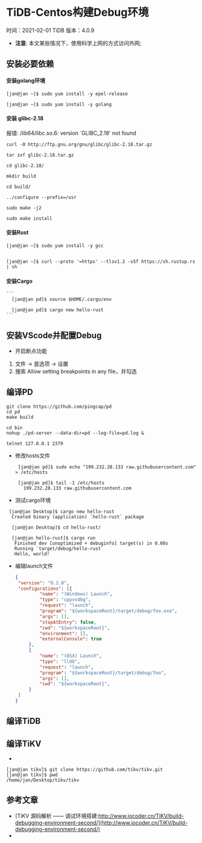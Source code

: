 # TiDB-Centos构建Debug环境
时间：2021-02-01 
TiDB 版本：4.0.9

 - **注意**: 本文某些情况下，使用科学上网的方式访问外网;

## 安装必要依赖

#### 安装golang环境
```
[jan@jan ~]$ sudo yum install -y epel-release
 
[jan@jan ~]$ sudo yum install -y golang
```

#### 安装 glibc-2.18 

报错: /lib64/libc.so.6: version `GLIBC_2.18' not found 

```
curl -O http://ftp.gnu.org/gnu/glibc/glibc-2.18.tar.gz

tar zxf glibc-2.18.tar.gz 

cd glibc-2.18/

mkdir build

cd build/

../configure --prefix=/usr

sudo make -j2

sudo make install
```

#### 安装Rust
```
[jan@jan ~]$ sudo yum install -y gcc


[jan@jan ~]$ curl --proto '=https' --tlsv1.2 -sSf https://sh.rustup.rs | sh

```


#### 安装Cargo
    ```
      [jan@jan pd]$ source $HOME/.cargo/env

      [jan@jan pd]$ cargo new hello-rust
    ```

## 安装VScode并配置Debug

 - 开启断点功能   
  1. 文件 -> 首选项 -> 设置  
  2. 搜索 Allow setting breakpoints in any file，并勾选  



## 编译PD


```
git clone https://github.com/pingcap/pd
cd pd
make build

cd bin
nohup ./pd-server --data-dir=pd --log-file=pd.log &

telnet 127.0.0.1 2379
```

 - 修改hosts文件
   ```
    [jan@jan pd]$ sudo echo "199.232.28.133 raw.githubusercontent.com" > /etc/hosts

    [jan@jan pd]$ tail -1 /etc/hosts
      199.232.28.133 raw.githubusercontent.com
   ``` 
  - 测试cargo环境
   ```
    [jan@jan Desktop]$ cargo new hello-rust
     Created binary (application) `hello-rust` package

     [jan@jan Desktop]$ cd hello-rust/

     [jan@jan hello-rust]$ cargo run
      Finished dev [unoptimized + debuginfo] target(s) in 0.00s
      Running `target/debug/hello-rust`
      Hello, world!
   ```
- 编辑launch文件
   ```json
   {
   	"version": "0.2.0",
   	"configurations": [{
   			"name": "(Windows) Launch",
   			"type": "cppvsdbg",
   			"request": "launch",
   			"program": "${workspaceRoot}/target/debug/foo.exe",
   			"args": [],
   			"stopAtEntry": false,
   			"cwd": "${workspaceRoot}",
   			"environment": [],
   			"externalConsole": true
   		},
   		{
   			"name": "(OSX) Launch",
   			"type": "lldb",
   			"request": "launch",
   			"program": "${workspaceRoot}/target/debug/foo",
   			"args": [],
   			"cwd": "${workspaceRoot}",
   		}
   	]
   }
   ```

## 编译TiDB

## 编译TiKV

 - 
 ```
[jan@jan tikv]$ git clone https://github.com/tikv/tikv.git
[jan@jan tikv]$ pwd
/home/jan/Desktop/tikv/tikv

 ```









## 参考文章
 - [TiKV 源码解析 —— 调试环境搭建:http://www.iocoder.cn/TiKV/build-debugging-environment-second/](http://www.iocoder.cn/TiKV/build-debugging-environment-second/)    
 - [](https://blog.csdn.net/damanchen/article/details/108223095)



